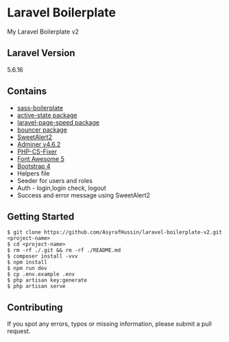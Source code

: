 # Laravel Boilerplate
My Laravel Boilerplate v2

## Laravel Version
5.6.16

## Contains
* [sass-boilerplate](https://github.com/AsyrafHussin/sass-boilerplate)
* [active-state package](https://github.com/pyaesone17/active-state)
* [laravel-page-speed package](https://github.com/renatomarinho/laravel-page-speed)
* [bouncer package](https://github.com/JosephSilber/bouncer)
* [SweetAlert2](https://sweetalert2.github.io)
* [Adminer v4.6.2](https://www.adminer.org)
* [PHP-CS-Fixer](https://github.com/FriendsOfPHP/PHP-CS-Fixer)
* [Font Awesome 5](https://fontawesome.com)
* [Bootstrap 4](https://getbootstrap.com)
* Helpers file
* Seeder for users and roles
* Auth - login,login check, logout
* Success and error message using SweetAlert2

## Getting Started
```
$ git clone https://github.com/AsyrafHussin/laravel-boilerplate-v2.git <project-name>
$ cd <project-name>
$ rm -rf ./.git && rm -rf ./README.md
$ composer install -vvv
$ npm install
$ npm run dev
$ cp .env.example .env
$ php artisan key:generate
$ php artisan serve
```

## Contributing
If you spot any errors, typos or missing information, please submit a pull request.